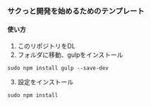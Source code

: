### サクっと開発を始めるためのテンプレート

#### 使い方
1. このリポジトリをDL
2. フォルダに移動、gulpをインストール
```
sudo npm install gulp --save-dev
```
3. 設定をインストール
```
sudo npm install
``` 
